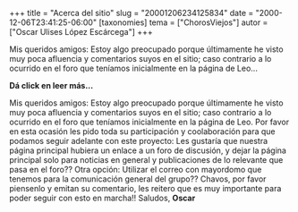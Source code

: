+++
title = "Acerca del sitio"
slug = "20001206234125834"
date = "2000-12-06T23:41:25-06:00"
[taxonomies]
tema = ["ChorosViejos"]
autor = ["Oscar Ulises López Escárcega"]
+++

Mis queridos amigos:
Estoy algo preocupado porque últimamente he visto muy poca afluencia y
comentarios suyos en el sitio; caso contrario a lo ocurrido en el foro
que teníamos inicialmente en la página de Leo...

**Dá click en leer más...**

<!-- more -->
Mis queridos amigos:
Estoy algo preocupado porque últimamente he visto muy poca afluencia y
comentarios suyos en el sitio; caso contrario a lo ocurrido en el foro
que teníamos inicialmente en la página de Leo.
Por favor en esta ocasión les pido toda su participación y coolaboración
para que podamos seguir adelante con este proyecto:
Les gustaría que nuestra página principal hubiera un enlace a un foro de
discusión, y dejar la página principal solo para noticias en general y
publicaciones de lo relevante que pasa en el foro??
Otra opción:
Utilizar el correo con mayordomo que tenemos para la comunicación
general del grupo??
Chavos, por favor piensenlo y emitan su comentario, les reitero que es
muy importante para poder seguir con esto en marcha!!
Saludos,
**Oscar**

